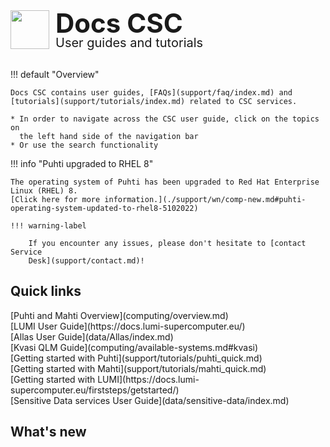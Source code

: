 <div style="margin-bottom: 2rem;">
    <img
      src="assets/images/logo.png"
      style="
        float: left;
        height: 62px;
        width: auto;
        margin-right: 10px;
      "
    />
    <h1
      style="
        margin: unset;
        line-height: 1;
        font-size: 42px;
      "
    >Docs CSC</h1>
    <h2
      style="
        margin: unset;
        line-height: 1;
        font-size: 20px;
        font-weight: var(--csc-font-weight--body);
      "
    >User guides and tutorials</h2>
</div>

!!! default "Overview"

    Docs CSC contains user guides, [FAQs](support/faq/index.md) and [tutorials](support/tutorials/index.md) related to CSC services.

    * In order to navigate across the CSC user guide, click on the topics on
      the left hand side of the navigation bar
    * Or use the search functionality

!!! info "Puhti upgraded to RHEL 8"

    The operating system of Puhti has been upgraded to Red Hat Enterprise Linux (RHEL) 8.
    [Click here for more information.](./support/wn/comp-new.md#puhti-operating-system-updated-to-rhel8-5102022)

    !!! warning-label

        If you encounter any issues, please don't hesitate to [contact Service
        Desk](support/contact.md)!


<!--- Placeholder for a possible banner in the future

[![CSC Summer School in High-Performance Computing 2022](img/banneri__summerhpc_800x164px_csc.fi.png 'CSC Summer School in High-Performance Computing 2022')](https://ssl.eventilla.com/summerschool)

-->

<h2 id="quicklinktitle"> Quick links </h2>
<span class="index-quicklinks">
[Puhti and Mahti Overview](computing/overview.md) 
</span><br>
<span class="index-quicklinks">
[LUMI User Guide](https://docs.lumi-supercomputer.eu/) 
</span><br>
<span class="index-quicklinks">
[Allas User Guide](data/Allas/index.md)
</span><br>
<span class="index-quicklinks">
[Kvasi QLM Guide](computing/available-systems.md#kvasi)
</span><br>
<span class="index-quicklinks">
[Getting started with Puhti](support/tutorials/puhti_quick.md)
</span><br>
<span class="index-quicklinks">
[Getting started with Mahti](support/tutorials/mahti_quick.md)
</span><br>
<span class="index-quicklinks">
[Getting started with LUMI](https://docs.lumi-supercomputer.eu/firststeps/getstarted/)
</span><br>
<span class="index-quicklinks">
[Sensitive Data services User Guide](data/sensitive-data/index.md) 
</span>

## What's new

<!-- Content will be generated here, do not EDIT manually -->  
